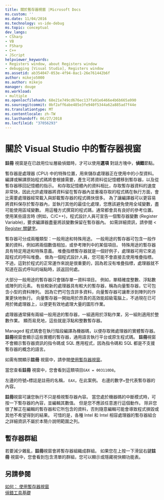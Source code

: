 ```yaml
---
title: 關於暫存器視窗 |Microsoft Docs
ms.custom: ''
ms.date: 11/04/2016
ms.technology: vs-ide-debug
ms.topic: conceptual
dev_langs:
- CSharp
- VB
- FSharp
- C++
- JScript
helpviewer_keywords:
- Registers window, about Registers window
- debugging [Visual Studio], Registers window
ms.assetid: ab354047-053e-4f94-8ac1-26e761442b6f
author: mikejo5000
ms.author: mikejo
manager: douge
ms.workload:
- multiple
ms.openlocfilehash: 68e21e749cd676ec137fa91e6466e4b6b665a990
ms.sourcegitcommit: 0bf2aff6abe485e3fe940f5344a62a885ad7f44e
ms.translationtype: MT
ms.contentlocale: zh-TW
ms.lasthandoff: 06/27/2018
ms.locfileid: "37056293"
---
```

# <a name="about-the-registers-window-in-visual-studio"></a>關於 Visual Studio 中的暫存器視窗
**註冊** 視窗是在已啟用位址層級偵錯時，才可以使用**選項** 對話方塊中，**偵錯**節點。  
  
 暫存器是處理器 (CPU) 中的特殊位置，用來儲存處理器正在使用中的小型資料。 編譯或解譯原始程式碼將會根據需要，產生可將資料從記憶體移到暫存器，以及從暫存器移回記憶體的指示。 和存取記憶體內的資料相比，存取暫存器資料的速度非常快，因此允許處理器將資料留在暫存器內並重複存取的程式碼在執行方面，會比需要處理器經常載入與卸載暫存器的程式碼快很多。 為了讓編譯器可以更容易將資料保存於暫存器內，並執行其他的最佳化處理，您應該避免使用全域變數，盡可能使用區域變數。 用這種方式撰寫的程式碼，通常都會具有良好的參考位置。 使用某些語言時 (例如，C/C++)，程式設計人員可宣告一個暫存器變數 (Register Variable)，要求編譯器盡量將該變數保留在暫存器內。 如需詳細資訊，請參閱 < [Register 關鍵字](http://msdn.microsoft.com/en-us/5b66905a-2f7f-4918-bb55-5e66d4bc50f9)。  
  
 暫存器可分成兩種類型：一般用途和特殊用途。 一般用途的暫存器可包含一般作業的資料，例如將兩個數值相加，或參考陣列中的某個項目。 特殊用途的暫存器具有特定用途和特殊意義。 堆疊指標暫存器就是一個好例子，處理器可用它來追蹤程式的呼叫堆疊。 做為一個程式設計人員，您可能不會直接去使用堆疊指標。 不過，這對於程式的正常運作來說是很重要的，因為若沒有堆疊指標，處理器就不知道在函式呼叫的端點時，該返回何處。  
  
 大部分一般用途的暫存器只會儲存單一資料項目。 例如，單精確度整數、浮點數或陣列的元素。 有些較新的處理器具有較大的暫存器，稱為向量暫存器，它可包含小型的資料陣列。 因為它們可包含許多資料，向量暫存器可讓牽涉到陣列的作業更快地執行。 向量暫存器一開始用於昂貴的高效能超級電腦上，不過現在已可用於微處理器上，以便更有效地處理大量的圖形作業。  
  
 處理器通常擁有兩組一般用途的暫存器，一組適用於浮點作業，另一組則適用於整數作業。 顯而易見地，這些就是浮點和整數暫存器。  
  
 Managed 程式碼會在執行階段編譯為機器碼，以便存取微處理器的實體暫存器。 **註冊**視窗會顯示這些實體的暫存器，通用語言執行平台或原生程式碼。 **註冊**視窗不會顯示暫存器資訊的指令碼或 SQL 應用程式，因為指令碼和 SQL 都是不支援暫存器的概念的語言。  
  
 如需有關顯示**註冊** 視窗中，請參閱[使用暫存器視窗](../debugger/how-to-use-the-registers-window.md)。  
  
 當您查看**註冊** 視窗中，您會看到這類項目`EAX = 003110D8`。  
  
 左邊的符號`=`標誌是註冊的名稱， `EAX`，在此案例。 右邊的數字`=`登代表暫存器的內容。  
  
 **註冊**視窗可讓您執行不只是檢視暫存器內容。 當您處於機器碼的中斷模式時，可按一下暫存器的內容，並編輯其數值。 但是您不應該任意進行這個動作。 除非您很了解正在編輯的暫存器和它所包含的資料，否則隨意編輯可能會導致程式損毀或其他不希望得到的結果。 可惜的是，各種 Intel 和 Intel 相容處理器的暫存器組合之詳細資訊不屬於本簡介說明範圍之列。  
  
## <a name="register-groups"></a>暫存器群組  
 若要減少雜亂，**註冊**視窗會將暫存器組織成群組。 如果您在上按一下滑鼠右鍵**註冊** 視窗中，您會看到包含清單的群組，您可以顯示或隱藏視快顯功能表。  
  
## <a name="see-also"></a>另請參閱  
 [如何： 使用暫存器視窗](../debugger/how-to-use-the-registers-window.md)   
 [偵錯工具基礎](../debugger/debugger-basics.md)